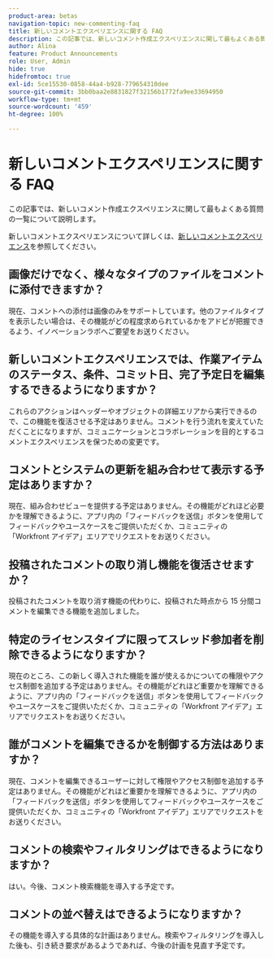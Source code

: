 ```yaml
---
product-area: betas
navigation-topic: new-commenting-faq
title: 新しいコメントエクスペリエンスに関する FAQ
description: この記事では、新しいコメント作成エクスペリエンスに関して最もよくある質問の一覧について説明します。
author: Alina
feature: Product Announcements
role: User, Admin
hide: true
hidefromtoc: true
exl-id: 5ce15530-0858-44a4-b928-779654310dee
source-git-commit: 3bb0baa2e8831827f32156b1772fa9ee33694950
workflow-type: tm+mt
source-wordcount: '459'
ht-degree: 100%

---
```


# 新しいコメントエクスペリエンスに関する FAQ

この記事では、新しいコメント作成エクスペリエンスに関して最もよくある質問の一覧について説明します。

新しいコメントエクスペリエンスについて詳しくは、[新しいコメントエクスペリエンス](../../betas/new-commenting-experience-beta/unified-commenting-experience.md)を参照してください。

## 画像だけでなく、様々なタイプのファイルをコメントに添付できますか？

現在、コメントへの添付は画像のみをサポートしています。他のファイルタイプを表示したい場合は、その機能がどの程度求められているかをアドビが把握できるよう、イノベーションラボへご要望をお送りください。

## 新しいコメントエクスペリエンスでは、作業アイテムのステータス、条件、コミット日、完了予定日を編集するできるようになりますか？

これらのアクションはヘッダーやオブジェクトの詳細エリアから実行できるので、この機能を復活させる予定はありません。コメントを行う流れを変えていただくことになりますが、コミュニケーションとコラボレーションを目的とするコメントエクスペリエンスを保つための変更です。

## コメントとシステムの更新を組み合わせて表示する予定はありますか？

現在、組み合わせビューを提供する予定はありません。その機能がどれほど必要かを理解できるように、アプリ内の「フィードバックを送信」ボタンを使用してフィードバックやユースケースをご提供いただくか、コミュニティの「Workfront アイデア」エリアでリクエストをお送りください。

## 投稿されたコメントの取り消し機能を復活させますか？

投稿されたコメントを取り消す機能の代わりに、投稿された時点から 15 分間コメントを編集できる機能を追加しました。

## 特定のライセンスタイプに限ってスレッド参加者を削除できるようになりますか？

現在のところ、この新しく導入された機能を誰が使えるかについての権限やアクセス制御を追加する予定はありません。その機能がどれほど重要かを理解できるように、アプリ内の「フィードバックを送信」ボタンを使用してフィードバックやユースケースをご提供いただくか、コミュニティの「Workfront アイデア」エリアでリクエストをお送りください。

## 誰がコメントを編集できるかを制御する方法はありますか？

現在、コメントを編集できるユーザーに対して権限やアクセス制御を追加する予定はありません。その機能がどれほど重要かを理解できるように、アプリ内の「フィードバックを送信」ボタンを使用してフィードバックやユースケースをご提供いただくか、コミュニティの「Workfront アイデア」エリアでリクエストをお送りください。

## コメントの検索やフィルタリングはできるようになりますか？

はい。今後、コメント検索機能を導入する予定です。

## コメントの並べ替えはできるようになりますか？

その機能を導入する具体的な計画はありません。検索やフィルタリングを導入した後も、引き続き要求があるようであれば、今後の計画を見直す予定です。
